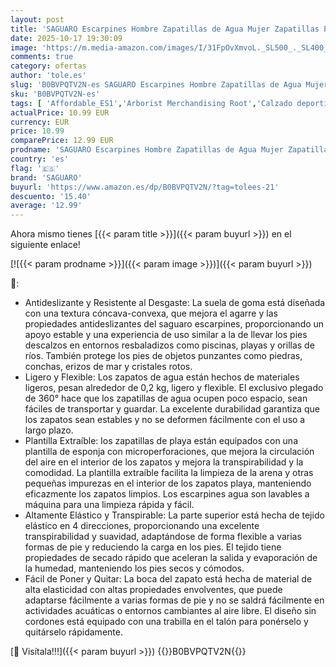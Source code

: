 ```yaml
---
layout: post
title: 'SAGUARO Escarpines Hombre Zapatillas de Agua Mujer Zapatillas Playa Secado Rápido Zapatos Agua Antideslizantes Calzado para Natacion Surf Acuaticas Piscina Negro Gr. 38/39 EU'
date: 2025-10-17 19:30:09
image: 'https://m.media-amazon.com/images/I/31FpOvXmvoL._SL500_._SL400_.jpg'
comments: true
category: ofertas
author: 'tole.es'
slug: 'B0BVPQTV2N-es SAGUARO Escarpines Hombre Zapatillas de Agua Mujer...'
sku: 'B0BVPQTV2N-es'
tags: [ 'Affordable_ES1','Arborist Merchandising Root','Calzado deportivo para hombre','Escarpines para hombre','Los más valorados por los clientes','Luzca bien a precios bajos','Moda','Moda Hombre','Self Service','Special Features Stores','Zapatillas deportivas y de moda para hombre','Zapatos para hombre','c8538d25-3af9-48d3-aeff-5f3ce5572a36_0','c8538d25-3af9-48d3-aeff-5f3ce5572a36_4401','c8538d25-3af9-48d3-aeff-5f3ce5572a36_5501','saguaro','zapatos','🇪🇸', ]
actualPrice: 10.99 EUR
currency: EUR
price: 10.99
comparePrice: 12.99 EUR
prodname: 'SAGUARO Escarpines Hombre Zapatillas de Agua Mujer Zapatillas Playa Secado Rápido Zapatos Agua Antideslizantes Calzado para Natacion Surf Acuaticas Piscina Negro Gr. 38/39 EU'
country: 'es'
flag: '🇪🇸'
brand: 'SAGUARO'
buyurl: 'https://www.amazon.es/dp/B0BVPQTV2N/?tag=tolees-21'
descuento: '15.40'
average: '12.99'
---
```


Ahora mismo tienes [{{< param title >}}]({{< param buyurl >}}) en el siguiente enlace!

[![{{< param prodname >}}]({{< param image >}})]({{< param buyurl >}})

🔎:

- Antideslizante y Resistente al Desgaste: La suela de goma está diseñada con una textura cóncava-convexa, que mejora el agarre y las propiedades antideslizantes del saguaro escarpines, proporcionando un apoyo estable y una experiencia de uso similar a la de llevar los pies descalzos en entornos resbaladizos como piscinas, playas y orillas de ríos. También protege los pies de objetos punzantes como piedras, conchas, erizos de mar y cristales rotos.
- Ligero y Flexible: Los zapatos de agua están hechos de materiales ligeros, pesan alrededor de 0,2 kg, ligero y flexible. El exclusivo plegado de 360° hace que los zapatillas de agua ocupen poco espacio, sean fáciles de transportar y guardar. La excelente durabilidad garantiza que los zapatos sean estables y no se deformen fácilmente con el uso a largo plazo.
- Plantilla Extraíble: los zapatillas de playa están equipados con una plantilla de esponja con microperforaciones, que mejora la circulación del aire en el interior de los zapatos y mejora la transpirabilidad y la comodidad. La plantilla extraíble facilita la limpieza de la arena y otras pequeñas impurezas en el interior de los zapatos playa, manteniendo eficazmente los zapatos limpios. Los escarpines agua son lavables a máquina para una limpieza rápida y fácil.
- Altamente Elástico y Transpirable: La parte superior está hecha de tejido elástico en 4 direcciones, proporcionando una excelente transpirabilidad y suavidad, adaptándose de forma flexible a varias formas de pie y reduciendo la carga en los pies. El tejido tiene propiedades de secado rápido que aceleran la salida y evaporación de la humedad, manteniendo los pies secos y cómodos.
- Fácil de Poner y Quitar: La boca del zapato está hecha de material de alta elasticidad con altas propiedades envolventes, que puede adaptarse fácilmente a varias formas de pie y no se saldrá fácilmente en actividades acuáticas o entornos cambiantes al aire libre. El diseño sin cordones está equipado con una trabilla en el talón para ponérselo y quitárselo rápidamente.

[🛒 Visítala!!!]({{< param buyurl >}})
{{<world>}}B0BVPQTV2N{{</world>}}
